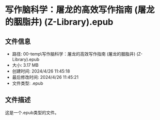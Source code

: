 ﻿# 写作脑科学：屠龙的高效写作指南 (屠龙的胭脂井) (Z-Library).epub

## 文件信息
- 路径: 00-temp\写作脑科学：屠龙的高效写作指南 (屠龙的胭脂井) (Z-Library).epub
- 大小: 3.17 MB
- 创建时间: 2024/4/26 11:45:18
- 最后修改时间: 2024/4/26 11:45:21
- 文件类型: .epub

## 文件描述
这是一个.epub类型的文件。

